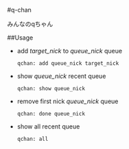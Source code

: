 #q-chan

みんなのqちゃん

##Usage

  * add _target_nick_ to _queue_nick_ queue

    `qchan: add queue_nick target_nick`
  * show _queue_nick_ recent queue

    `qchan: show queue_nick`
  * remove first nick _queue_nick_ queue

    `qchan: done queue_nick`
  * show all recent queue

    `qchan: all`
